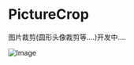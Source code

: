 # PictureCrop
图片裁剪(圆形头像裁剪等....)开发中....

![Image](https://raw.githubusercontent.com/msilemsile/PictureCrop/master/demo.gif)
